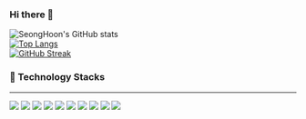 ### Hi there 👋

<!--
**shlee9999/shlee9999** is a ✨ _special_ ✨ repository because its `README.md` (this file) appears on your GitHub profile.

Here are some ideas to get you started:

- 🔭 I’m currently working on ...
- 🌱 I’m currently learning ...
- 👯 I’m looking to collaborate on ...
- 🤔 I’m looking for help with ...
- 💬 Ask me about ...
- 📫 How to reach me: ...
- 😄 Pronouns: ...
- ⚡ Fun fact: ...
-->

![SeongHoon's GitHub stats](https://github-readme-stats.vercel.app/api?username=shlee9999&show_icons=true&theme=radical)<br/>
[![Top Langs](https://github-readme-stats.vercel.app/api/top-langs/?username=shlee9999)](https://github.com/anuraghazra/github-readme-stats)<br/>
[![GitHub Streak](https://streak-stats.demolab.com?user=shlee9999&theme=dark&hide_border=true&border_radius=20&locale=ko)](https://git.io/streak-stats)<br/>

### 🔨 Technology Stacks
<hr/>
<img src="https://img.shields.io/badge/html5-E34F26?style=for-the-badge&logo=html5&logoColor=white">
<img src="https://img.shields.io/badge/css3-E34F26?style=for-the-badge&logo=css3&logoColor=#1572B6">
<img src="https://img.shields.io/badge/javascript-E34F26?style=for-the-badge&logo=javascript&logoColor=#F7DF1E">
<img src="https://img.shields.io/badge/-TypeScript-3178C6?style=flat-square&logo=typescript&logoColor=white">
<img src="https://img.shields.io/badge/-React-61DAFB?style=flat-square&logo=react&logoColor=black">
<img src="https://img.shields.io/badge/-Python-3776AB?style=flat-square&logo=python&logoColor=white">
<img src="https://img.shields.io/badge/-Styled_components-DB7093?style=flat-square&logo=styled-components&logoColor=white">
<img src="https://img.shields.io/badge/-React_Hook_Form-EC5990?style=flat-square&logo=react-hook-form&logoColor=white">
<img src="https://img.shields.io/badge/-Java-007396?style=flat-square&logo=java&logoColor=white">
<img src="https://img.shields.io/badge/-react--beautiful--dnd-0052CC?style=flat-square&logo=react-beautiful-dnd&logoColor=white">
